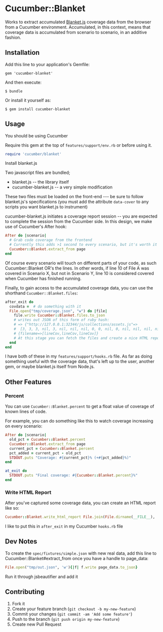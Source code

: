 # Cucumber::Blanket

Works to extract accumulated [Blanket.js](https://github.com/alex-seville/blanket) coverage data 
from the browser from a Cucumber environment. Accumulated, in this context, means that coverage data
is accumulated from scenario to scenario, in an additive fashion.

## Installation

Add this line to your application's Gemfile:

    gem 'cucumber-blanket'

And then execute:

    $ bundle

Or install it yourself as:

    $ gem install cucumber-blanket

## Usage

You should be using Cucumber

Require this gem at the top of `features/support/env.rb` or before using it.

```ruby
require 'cucumber/blanket'
```

Install blanket.js

Two javascript files are bundled;
* blanket.js -- the library itself
* cucumber-blanket.js -- a very simple modification

These two files must be loaded on the front-end --- be sure to follow
blanket.js's specifications (you must add the attribute `data-cover` to
any scripts you want blanket.js to instrument)

cucumber-blanket.js initiates a coverage report session -- you are
expected to complete the session from the Cucumber side. In this design,
we make use of Cucumber's After hook: 

```ruby
After do |scenario|
  # Grab code coverage from the frontend
  # Currently this adds >1 second to every scenario, but it's worth it
  Cucumber::Blanket.extract_from page
end
```

Of course every scenario will touch on different parts of your code, as
such Cucumber::Blanket OR's the lines. In other words, if line 10 of
File A was covered in Scenario X, but not in Scenario Y, line 10 is
considered covered when Cucumber has finished running.

Finally, to gain access to the accumulated coverage data, you can use the shorthand `Cucumber::Blanket.files`:

```ruby
after_exit do
  covdata =  # do something with it
  File.open("tmp/coverage.json", "w") do |file|
    file.write Cucumber::Blanket.files.to_json
    # writes out JSON of this form of ruby hash:
    # => {"http://127.0.0.1:32344/js/collections/assets.js"=>
    #  [3, 3, 3, nil, 3, nil, nil, nil, 0, 0, nil, 0, nil, nil, nil, nil, 0, 0]}
    # {filename=>[lineCov,lineCov,lineCov]}
    # At this stage you can fetch the files and create a nice HTML report, etc
  end
end
```

I have both of these in my `features/support/hooks.rb` file. As far as doing something useful
with the coverage data, that's left up to the user, another gem, or maybe blanket.js itself from Node.js.

## Other Features

### Percent

You can use `Cucumber::Blanket.percent` to get a float value of coverage of known lines of code.

For example, you can do something like this to watch coverage increasing on every scenario:

```ruby
After do |scenario|
  old_pct = Cucumber::Blanket.percent
  Cucumber::Blanket.extract_from page
  current_pct = Cucumber::Blanket.percent
  pct_added = current_pct - old_pct
  STDOUT.puts "Coverage: #{current_pct}% (+#{pct_added}%)"
end

at_exit do
  STDOUT.puts "Final coverage: #{Cucumber::Blanket.percent}%"
end
```

### Write HTML Report

After you've captured some coverage data, you can create an HTML report
like so:

```ruby
Cucumber::Blanket.write_html_report File.join(File.dirname(__FILE__), '../../coverage.html')
```

I like to put this in `after_exit` in my Cucumber `hooks.rb` file

## Dev Notes

To create the `spec/fixtures/simple.json` with new real data, add this line
to Cucumber::Blanket#extract_from once you have a handle to page_data:

```ruby
File.open("tmp/out.json", 'w'){|f| f.write page_data.to_json}
```

Run it through jsbeautifier and add it


## Contributing

1. Fork it
2. Create your feature branch (`git checkout -b my-new-feature`)
3. Commit your changes (`git commit -am 'Add some feature'`)
4. Push to the branch (`git push origin my-new-feature`)
5. Create new Pull Request
